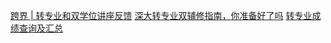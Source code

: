 [跨界 | 转专业和双学位讲座反馈](https://mp.weixin.qq.com/s/VgkfIb7VbJXUWdfpcP6uDw)
[深大转专业双辅修指南，你准备好了吗](https://mp.weixin.qq.com/s/j4JEU95Igec1gQzVN4169g)
[转专业成绩查询及汇总](http://zzy.nutvii.top/)
